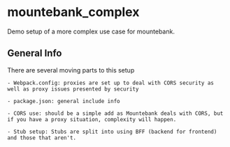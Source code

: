 # mountebank_complex
Demo setup of a more complex use case for mountebank.


## General Info
There are several moving parts to this setup

`- Webpack.config: proxies are set up to deal with CORS security as well as proxy issues presented by security`

`- package.json: general include info`

`- CORS use: should be a simple add as Mountebank deals with CORS, but if you have a proxy situation, complexity will happen.`

`- Stub setup: Stubs are split into using BFF (backend for frontend) and those that aren't.`
